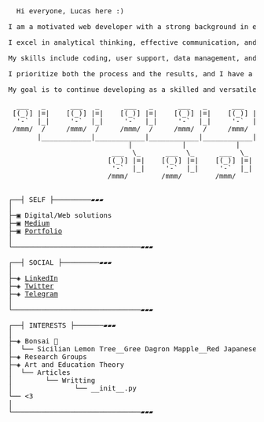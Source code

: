 <pre>
  Hi everyone, Lucas here :)

I am a motivated web developer with a strong background in education and a keen interest in web/software development. 
  
I excel in analytical thinking, effective communication, and creating unique and dynamic environments. 
  
My skills include coding, user support, data management, and infrastructure maintenance. 
  
I prioritize both the process and the results, and I have a reliable understanding of social dynamics. 
  
My goal is to continue developing as a skilled and versatile professional in a collaborative work environment.

  ___   _      ___   _      ___   _      ___   _      ___   _
 [(_)] |=|    [(_)] |=|    [(_)] |=|    [(_)] |=|    [(_)] |=|
  '-`  |_|     '-`  |_|     '-`  |_|     '-`  |_|     '-`  |_|
 /mmm/  /     /mmm/  /     /mmm/  /     /mmm/  /     /mmm/  /
       |____________|____________|____________|____________|
                             |            |            |
                         ___  \_      ___  \_      ___  \_
                        [(_)] |=|    [(_)] |=|    [(_)] |=|
                         '-`  |_|     '-`  |_|     '-`  |_|
                        /mmm/        /mmm/        /mmm/
 

┌──┤ SELF ├─────────▰▰▰
│
├─▣ Digital/Web solutions
├─▣ <a href="https://medium.com/@souza.vilela.lucas" target="_blank">Medium</a>
├─▣ <a href="https://souza-l-01.github.io/portfolio/">Portfolio</a>
│
└───────────────────────────────▰▰▰

┌──┤ SOCIAL ├─────────▰▰▰
│
├─◈ <a href="https://www.linkedin.com/in/lucas-vilela-souza/">LinkedIn</a>
├─◈ <a href="https://twitter.com/Lucas_Vilela_S">Twitter</a>
├─◈ <a href="https://t.me/lucasvilelasouza" target="blank">Telegram</a>
│
└───────────────────────────────▰▰▰

┌──┤ INTERESTS ├───────▰▰▰
│
├─◈ Bonsai 🌳
│  └── Sicilian Lemon Tree__Gree Dagron Mapple__Red Japanese Mapple__Australian Eucalyptus
├─◈ Research Groups
├─◈ Art and Education Theory
│  └── Articles
│        └── Writting
│               └── __init__.py
└── <3
│
└───────────────────────────────▰▰▰
</pre>
